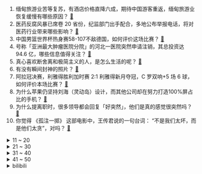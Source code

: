 1. 缅甸旅游业苦等复苏，有酒店价格直降六成，期待中国游客重返，缅甸旅游业恢复缓慢有哪些原因？ [:link:](https://www.zhihu.com/question/616944849)
2. 医药反腐风暴已席卷 20 省份，纪监部门出手配合，多地公布举报电话，将对医药行业带来哪些影响？ [:link:](https://www.zhihu.com/question/616914783)
3. 中国男篮世界杯热身赛58-107不敌德国，如何评价这场比赛？ [:link:](https://www.zhihu.com/question/617044652)
4. 号称「亚洲最大肿瘤医院分院」的河北一医院突然申请注销，其总投资达 94.6 亿，哪些信息值得关注？ [:link:](https://www.zhihu.com/question/616754792)
5. 真心喜欢断舍离和极简主义的人，是怎么生活的呢？ [:link:](https://www.zhihu.com/question/381586426)
6. 有没有瞬间封神的照片？ [:link:](https://www.zhihu.com/question/611743044)
7. 阿拉冠决赛，利雅得胜利加时赛 2:1 利雅得新月夺冠，C 罗双响+5 场 6 球，如何评价本场比赛？ [:link:](https://www.zhihu.com/question/617042921)
8. 为什么苹果仍坚持刘海（灵动岛）设计，而其他公司却在努力打造100%屏占比的手机？ [:link:](https://www.zhihu.com/question/616707855)
9. 为什么提离职时，很多领导都会回复「好突然」，他们是真的感觉很突然吗？ [:link:](https://www.zhihu.com/question/616777475)
10. 你觉得 《孤注一掷》 这部电影中，王传君说的一句台词： “不是我们太坏，而是他们太贪”，对吗？ [:link:](https://www.zhihu.com/question/616754676)
<details>
<summary>11 ~ 20</summary>

11. 从月入过万到日赚 200 元，几百名司机抢几十名乘客，网约车行业还有未来吗？中年人的退路还有哪些选择？ [:link:](https://www.zhihu.com/question/616792844)
12. 久违的商战开打，盒马移山价内涵山姆，任何商品比对方低一元，如何从商业角度解读？ [:link:](https://www.zhihu.com/question/616933251)
13. 离职已经两年了，今天接到原单位的电话给了处分还要求退回绩效工资，合理吗？ [:link:](https://www.zhihu.com/question/616380579)
14. 清洁工躺车库午睡被碾身亡，司机被羁押 366 天判无罪，获赔 21 万，具体情况如何，如何看待此判决？ [:link:](https://www.zhihu.com/question/616740423)
15. 梅西中国行草坪 499 元一块，专家称「从球迷的角度，他们认为这有一定价值」，如何看待此事？ [:link:](https://www.zhihu.com/question/616956912)
16. 李嘉诚「7 折」楼盘开卖，626 套引三万人次争抢，成香港史上认购量最多的新盘，哪些信息值得关注？ [:link:](https://www.zhihu.com/question/616956942)
17. 如何看待银行人自嘲贴钱上班，揽储靠网购、100 万存 1 天贴 180 元？银行工作还是「金饭碗」吗？ [:link:](https://www.zhihu.com/question/616791447)
18. 为何UPS(不间断电源)的电池还是铅酸蓄电池而不是锂电池？ [:link:](https://www.zhihu.com/question/49687208)
19. 职场新人如何避免在职场中成为传话筒的角色？ [:link:](https://www.zhihu.com/question/265617530)
20. 《孤注一掷》里，王传君饰演的陆秉坤到底是怎样的一个人？ [:link:](https://www.zhihu.com/question/616199619)
</details>
<details>
<summary>21 ~ 30</summary>

21. 游泳给你带来哪些改变？ [:link:](https://www.zhihu.com/question/432737703)
22. 如果战锤40k的两位失踪原体有一位中国风原体，那他的故事大概可能是什么样的？ [:link:](https://www.zhihu.com/question/616845854)
23. 赛博朋克小说中，往往会出现“义体”这一元素，那么是哪些原因让人放弃了原本的血肉之躯，选择了机械改造？ [:link:](https://www.zhihu.com/question/616489305)
24. 多地试行「信用就医」，实现先诊治后缴费，如何使先诊疗后付费更好推行？医疗诚信体系的建立有多重要？ [:link:](https://www.zhihu.com/question/616770412)
25. 「学习困难」门诊暑期迎就诊高峰，成绩不好就是学习困难吗？如何辨别与解决学习困难问题？ [:link:](https://www.zhihu.com/question/616983872)
26. 你是否更乐于使用开源软件? [:link:](https://www.zhihu.com/question/614555327)
27. 开惯了电动汽车，是不是再也不愿开燃油车了，是这样吗，为什么？ [:link:](https://www.zhihu.com/question/614995575)
28. 人生最大的成功是什么？ [:link:](https://www.zhihu.com/question/615710396)
29. 如何评价《乐队的夏天》第三季? [:link:](https://www.zhihu.com/question/616786772)
30. 自己做饭会省钱吗？ [:link:](https://www.zhihu.com/question/616615733)
</details>
<details>
<summary>31 ~ 40</summary>

31. 为什么星系的边缘会“翘”起来？ [:link:](https://www.zhihu.com/question/52674908)
32. 如果华为满血回归，对哪家友商影响最大？ [:link:](https://www.zhihu.com/question/616665056)
33. 谍战剧《潜行者》中有哪些细思极恐的细节？ [:link:](https://www.zhihu.com/question/614306588)
34. 可以看看大家记录生活的照片吗? [:link:](https://www.zhihu.com/question/614458525)
35. 官方通报网传深圳南山医院整形科医生被妻子举报，纪检监察机构已介入调查，哪些信息值得关注？ [:link:](https://www.zhihu.com/question/616948331)
36. 2023年8月12日lck夏季赛季后赛，gen 3:2 战胜 t1，如何评价这场比赛? [:link:](https://www.zhihu.com/question/616965585)
37. 如果最终boss不是辉夜，而是宇智波斑，鸣人和佐助还能获胜吗？ [:link:](https://www.zhihu.com/question/584744162)
38. 《孤注一掷》里阿才为什么要放掉金晨？ [:link:](https://www.zhihu.com/question/616038152)
39. 如何评价《红楼梦》中的贾政？ [:link:](https://www.zhihu.com/question/37060838)
40. 药代贿赂医生，甚至提供情色交易，如何看待此事，涉事方将会受到什么处罚？ [:link:](https://www.zhihu.com/question/616781025)
</details>
<details>
<summary>41 ~ 50</summary>

41. 英超新赛季揭幕，经历了大幅度人员调整，曼城能否实现英超四连冠？ [:link:](https://www.zhihu.com/question/616577226)
42. 拜仁官宣 30 岁凯恩加盟，签约至 2027 年，转会费总价 1.2 亿欧，如何看待这项转会？ [:link:](https://www.zhihu.com/question/616957812)
43. 插混日渐火爆，东风本田也出了不少插混车型，实际驾驶体验怎么样？ [:link:](https://www.zhihu.com/question/616793042)
44. 十九世纪拥有两万英镑是什么概念? [:link:](https://www.zhihu.com/question/587100310)
45. 研究称黑洞周围存在暗物质，这意味着什么？ [:link:](https://www.zhihu.com/question/616959595)
46. 如何评价《孤注一掷》里张艺兴的表现？ [:link:](https://www.zhihu.com/question/616379496)
47. 黄健翔谈女足未来「未来的中心一定是欧洲，大环境发生了巨变，要明确一线队技战术风格」，如何评价他的观点？ [:link:](https://www.zhihu.com/question/616756558)
48. 神选中了很多孩子，选择将他的力量送给他们，你是其中一人，你会想要哪一项超能力呢？ [:link:](https://www.zhihu.com/question/615287212)
49. 红楼梦里，薛宝钗的穿着，为什么总是半新不旧的？ [:link:](https://www.zhihu.com/question/614857439)
50. 喜茶原神再次联名导致小程序崩盘，你会为品牌联名买单吗？ [:link:](https://www.zhihu.com/question/616768891)
</details><details>
<summary>bilibili</summary>

</details>